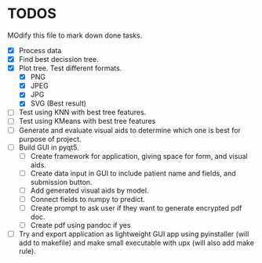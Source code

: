 # TODOS

MOdify this file to mark down done tasks.

- [x] Process data
- [x] Find best decission tree.
- [x] Plot tree. Test different formats.
  - [x] PNG
  - [x] JPEG
  - [x] JPG
  - [x] SVG (Best result)
- [ ] Test using KNN with best tree features.
- [ ] Test using KMeans with best tree features
- [ ] Generate and evaluate visual aids to determine which one is best for purpose of project.
- [ ] Build GUI in pyqt5.
  - [ ] Create framework for application, giving space for form, and visual aids.
  - [ ] Create data input in GUI to include patient name and fields, and submission button.
  - [ ] Add generated visual aids by model.
  - [ ] Connect fields to numpy to predict.
  - [ ] Create prompt to ask user if they want to generate encrypted pdf doc.
  - [ ] Create pdf using pandoc if yes
- [ ] Try and export application as lightweight GUI app using pyinstaller (will add to makefile) and make small executable with upx (will also add make rule).
